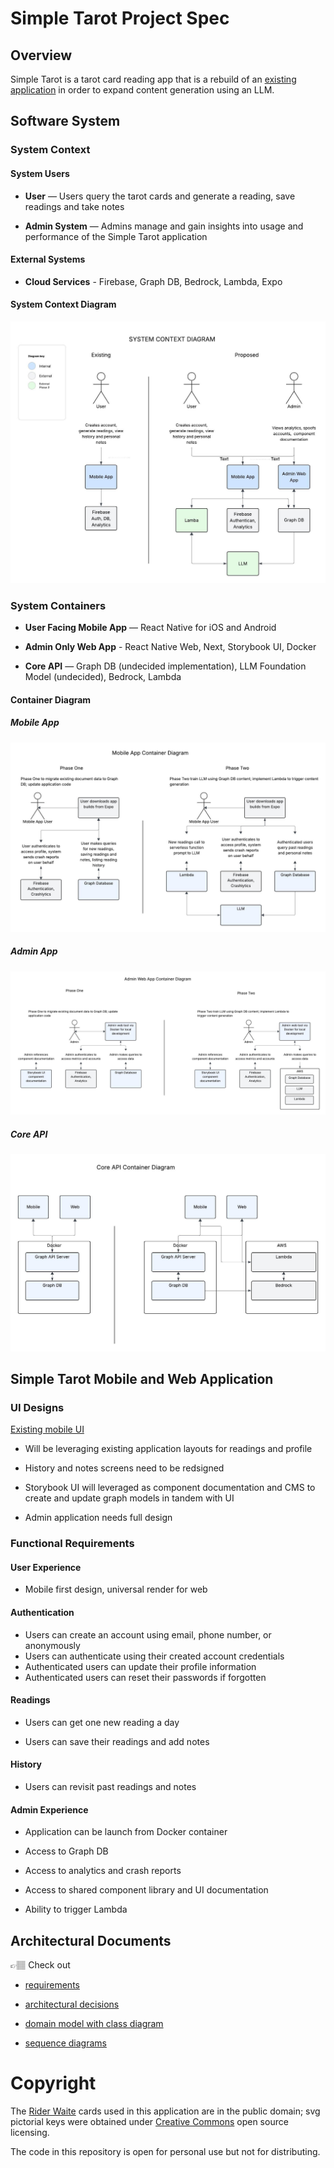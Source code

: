 # Simple Tarot Project Spec

## Overview

Simple Tarot is a tarot card reading app that is a rebuild of an [existing application](https://github.com/avacollins/tarot-ix) in order to expand content generation using an LLM.

##  Software System

### System Context

#### System Users

- **User** — Users query the tarot cards and generate a reading, save readings and take notes

- **Admin System** — Admins manage and gain insights into usage and performance of the Simple Tarot application

#### External Systems

- **Cloud Services** - Firebase, Graph DB, Bedrock, Lambda, Expo

#### System Context Diagram

![System Context Diagram](./assets/system_context.jpg)

### System Containers

- **User Facing Mobile App** — React Native for iOS and Android

- **Admin Only Web App** - React Native Web, Next, Storybook UI, Docker

- **Core API** — Graph DB (undecided implementation), LLM Foundation Model (undecided), Bedrock, Lambda


#### Container Diagram

##### Mobile App

![Mobile App Diagram](./assets/mobile_container.jpg)

##### Admin App

![Admin App Diagram](./assets/admin_container.jpg)

##### Core API

![Core API Diagram](./assets/api_container.jpg)

## Simple Tarot Mobile and Web Application

### UI Designs

[Existing mobile UI](./assets/existing_ui.png)

- Will be leveraging existing application layouts for readings and profile

- History and notes screens need to be redsigned

- Storybook UI will leveraged as component documentation and CMS to create and update graph models in tandem with UI

- Admin application needs full design


### Functional Requirements

#### User Experience

- Mobile first design, universal render for web

#### Authentication

- Users can create an account using email, phone number, or anonymously
- Users can authenticate using their created account credentials
- Authenticated users can update their profile information
- Authenticated users can reset their passwords if forgotten

#### Readings

- Users can get one new reading a day

- Users can save their readings and add notes

#### History

- Users can revisit past readings and notes

#### Admin Experience

- Application can be launch from Docker container

- Access to Graph DB

- Access to analytics and crash reports

- Access to shared component library and UI documentation

- Ability to trigger Lambda


## Architectural Documents

👉🏽 Check out 
 
 - [requirements](./docs/requirements.md)
 
 - [architectural decisions](./docs/adr.md)

 - [domain model with class diagram](./docs/domain_model.md)

 - [sequence diagrams](./docs/sequence_diagrams.md)

 # Copyright

The [Rider Waite](https://sacred-texts.com/tarot/faq.htm#uscopyright) cards used in this application are in the public domain; svg pictorial keys were obtained under [Creative Commons](https://creativecommons.org/publicdomain/zero/1.0/) open source licensing.

The code in this repository is open for personal use but not for distributing.